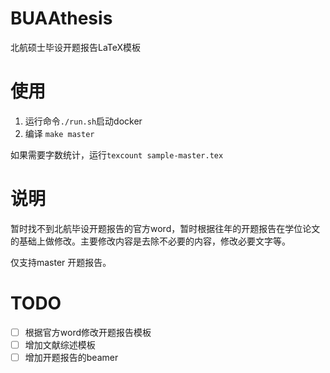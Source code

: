 # BUAAthesis

北航硕士毕设开题报告LaTeX模板

# 使用

1. 运行命令`./run.sh`启动docker
2. 编译 `make master`

如果需要字数统计，运行`texcount sample-master.tex`

# 说明
暂时找不到北航毕设开题报告的官方word，暂时根据往年的开题报告在学位论文的基础上做修改。主要修改内容是去除不必要的内容，修改必要文字等。

仅支持master 开题报告。

# TODO
- [ ] 根据官方word修改开题报告模板
- [ ] 增加文献综述模板
- [ ] 增加开题报告的beamer
